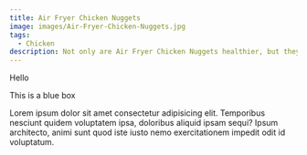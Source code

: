```yaml
---
title: Air Fryer Chicken Nuggets
image: images/Air-Fryer-Chicken-Nuggets.jpg
tags:
  - Chicken
description: Not only are Air Fryer Chicken Nuggets healthier, but they cook better than any other method, with perfect crispy coating and tender, juicy chicken inside.
---
```


Hello

<div class="background-color-blue w-full h-64 text-white text-4xl flex justify-center items-center">
This is a blue box
</div>

Lorem ipsum dolor sit amet consectetur adipisicing elit. Temporibus nesciunt quidem voluptatem ipsa, doloribus aliquid ipsam sequi? Ipsum architecto, animi sunt quod iste iusto nemo exercitationem impedit odit id voluptatum.
